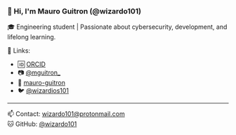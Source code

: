### 👋 Hi, I'm Mauro Guitron (@wizardo101)

🎓 Engineering student | Passionate about cybersecurity, development, and lifelong learning.

📌 Links:

- 🆔 [ORCID](https://orcid.org/0009-0009-1053-2274)
- 📷 [@mguitron_](https://instagram.com/mguitron_)
- 💼 [mauro-guitron](https://www.linkedin.com/in/mauro-guitron-575430159)
- 🐦 [@wizardios101](https://x.com/wizardios101)

---

📫 Contact: wizardo101@protonmail.com  
🐱 GitHub: [@wizardo101](https://github.com/wizardo101)
